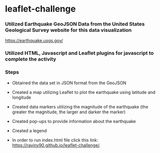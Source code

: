 # leaflet-challenge

### Utilized Earthquake GeoJSON Data from the United States Geological Survey website for this data visualization
https://earthquake.usgs.gov/

### Utilized HTML, Javascript and Leaflet plugins for javascript to complete the activity

 ### Steps
 
* Obtained the data set in JSON format from the GeoJSON
* Created a map utilizing Leaflet to plot the earthquake using latitude and longitude
* Created data markers utilizing the magnitude of the earthquake (the greater the magnitude, the larger and darker the marker)
* Created pop-ups to provide information about the earthquake
* Created a legend


* In order to run index.html file click this link: https://raviny90.github.io/leaflet-challenge/.
